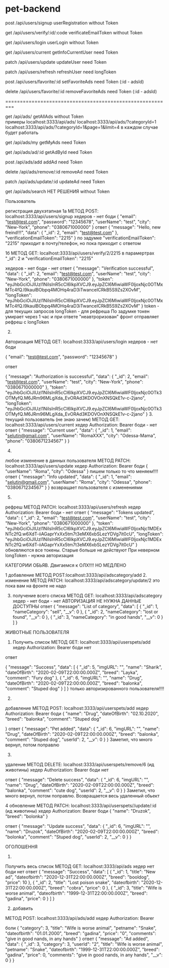 # pet-backend



post   /api/users/signup                userRegistration         without Token

get    /api/users/verify/:id/:code      verificateEmailToken     without Token

get    /api/users/login                 userLogin                without Token

get    /api/users/current               getInfoCurrentUser       need Token

patch  /api/users/update                updateUser               need Token       

patch  /api/users/refresh               refreshUser              need longToken

post   /api/users/favorite/:id          setFavoriteAds           need Token (:id - adsId)

delete /api/users/favorite/:id          removeFavoriteAds        need Token (:id - adsId)

=========================================================

get     /api/ads/                   getAllAds      without Token     
        примеры localhost:3333/api/ads/
                localhost:3333/api/ads/?categoryId=1
                localhost:3333/api/ads/?categoryId=1&page=1&limit=4
        в каждом случае будет работать

get     /api/ads/my                 getMyAds        need Token

get     /api/ads/ad/:id             getAdById       need Token

post    /api/ads/add                addAd           need Token

delete  /api/ads/remove/:id         removeAd        need Token

patch   /api/ads/update/:id         updateAd        need Token

get     /api/ads/search             НЕТ РЕШЕНИЯ     without Token




Пользователь

регистрация двухэтапная
1а
МЕТОД POST:  localhost:3333/api/users/signup
хедеров - нет
боди
{
    "email": "test@test.com",
    "password": "12345678",
    "userName": "test",
    "city": "New-York",
    "phone": "0380671000000"
}
ответ
{
    "message": "Hello, new freind!!!",
    "data": {
        "_id": 2,
        "email": "test@test.com"
    },
    "verificationEmailToken": "2215"
}
по задумке "verificationEmailToken": "2215" приходит в почту/телефон, но пока приходит с ответом

1б 
МЕТОД GET: localhost:3333/api/users/verify/2/2215 
в парамертрах  "_id": 2 и "verificationEmailToken": "2215"

хедеров - нет
боди - нет
ответ
{
    "message": "Verification successful",
    "data": {
        "_id": 2,
        "email": "test@test.com",
        "userName": "test",
        "city": "New-York",
        "phone": "0380671000000"
    },
    "token": "eyJhbGciOiJIUzI1NiIsInR5cCI6IkpXVCJ9.eyJpZCI6MiwiaWF0IjoxNjc0OTMxMTc4fQ.I9kaulBObpq4MOHq4raD3iTwanceICRkB5S9Zs2XOvM",
    "longToken": "eyJhbGciOiJIUzI1NiIsInR5cCI6IkpXVCJ9.eyJpZCI6MiwiaWF0IjoxNjc0OTMxMTc4fQ.I9kaulBObpq4MOHq4raD3iTwanceICRkB5S9Zs2XOvM"
}
token - для текущих запросов
longToken - для рефреша
По задумке токен умирает через 1 час и при ответе "неавтроризован" фронт отправляет рефреш с longToken

2.
Авторизация
МЕТОД GET: localhost:3333/api/users/login
хедеров - нет
боди

{
    "email": "test@test.com",
    "password": "12345678"
 }

 ответ

 {
    "message": "Authorization is successful",
    "data": {
        "_id": 2,
        "email": "test@test.com",
        "userName": "test",
        "city": "New-York",
        "phone": "0380671000000"
    },
    "token": "eyJhbGciOiJIUzI1NiIsInR5cCI6IkpXVCJ9.eyJpZCI6MiwiaWF0IjoxNjc0OTk3OTMyfQ.M6JRm96MLgXda_EvORAd3KDOVOnXNSQkE1v-c-2jano",
    "longToken": "eyJhbGciOiJIUzI1NiIsInR5cCI6IkpXVCJ9.eyJpZCI6MiwiaWF0IjoxNjc0OTk3OTMyfQ.M6JRm96MLgXda_EvORAd3KDOVOnXNSQkE1v-c-2jano"
}
3. 
текущий пользователь (не знаю зачем)
МЕТОД GET: localhost:3333/api/users/current
хедер Authorization: Bearer <token>
боди - нет
ответ
{
    "message": "Current user",
    "data": {
        "_id": 1,
        "email": "selutin@gmail.com",
        "userName": "RomaXXX",
        "city": "Odessa-Mama",
        "phone": "0380671234567"
    }
}

4. 
любое изменение в данных пользователя
МЕТОД PATCH: localhost:3333/api/users/update
хедер Authorization: Bearer <token>
боди
{
    "userName": "Roma",
    "city": "Odessa"
}
пишем только то что меняем!!!!
ответ
{
    "message": "Info updated",
    "data": {
        "_id": 1,
        "email": "selutin@gmail.com",
        "userName": "Roma",
        "city": "Odessa",
        "phone": "0380671234567"
    }
} 
возвращает пользователя с изменениями

5.
рефреш
МЕТОД PATCH:  localhost:3333/api/users/refresh
хедер Authorization: Bearer <longToken>
боди - нет
ответ
{
    "message": "Tokens updated",
    "data": {
        "_id": 2,
        "email": "test@test.com",
        "userName": "test",
        "city": "New-York",
        "phone": "0380671000000"
    },
    "token": "eyJhbGciOiJIUzI1NiIsInR5cCI6IkpXVCJ9.eyJpZCI6MiwiaWF0IjoxNjc1MDExNTc2fQ.w6XdT-iiAGaprYxXx5tm7t3eMX6xbSLezYDVg7it0cU",
    "longToken": "eyJhbGciOiJIUzI1NiIsInR5cCI6IkpXVCJ9.eyJpZCI6MiwiaWF0IjoxNjc1MDExNTc2fQ.w6XdT-iiAGaprYxXx5tm7t3eMX6xbSLezYDVg7it0cU"
}
обновляются все токены. Старые больше не действуют
При неверном longToken - нужна авторизация

КАТЕГОРИИ ОБЬЯВ.
Двигаемся к ОЛХ!!!! НО МЕДЛЕНО

1 добавление МЕТОД POST:localhost:3333/api/adscategory/add
2. изменение МЕТОД PATCH: localhost:3333/api/adscategory/update/2
это пока вам на фронте не надо

3. получение всего списка
МЕТОД GET: localhost:3333/api/adscategory
хедер  - нет
боди - нет
АВТОРИЗАЦИЯ НЕ НУЖНА ДАННЫЕ ДОСТУПНЫ
ответ
{
    "message": "List of category",
    "data": [
        {
            "_id": 1,
            "nameCategory": "sell",
            "__v": 0
        },
        {
            "_id": 2,
            "nameCategory": "lost or found",
            "__v": 0
        },
        {
            "_id": 3,
            "nameCategory": "in good hands",
            "__v": 0
        }
    ]
}

ЖИВОТНЫЕ ПОЛЬЗОВАТЕЛЯ

1. Получить список
МЕТОД GET: localhost:3333/api/userspets/add
хедер Authorization: Bearer <token>
боди нет

ответ

{
    "message": "Success",
    "data": [
        {
            "_id": 5,
            "imgURL": "",
            "name": "Sharik",
            "dateOfBirth": "2020-02-09T22:00:00.000Z",
            "breed": "Layka",
            "comment": "Fury dog"
        },
        {
            "_id": 6,
            "imgURL": "",
            "name": "Drug",
            "dateOfBirth": "2020-02-09T22:00:00.000Z",
            "breed": "balonka",
            "comment": "Stuped dog"
        }
    ]
}
только авторизированного пользователя!!!!

2. 
добавление МЕТОД POST: localhost:3333/api/userspets/add
хедер Authorization: Bearer <token>
боди
{
  "name": "Drug",
  "dateOfBirth": "02.10.2020",
  "breed": "balonka",
  "comment": "Stuped dog"

}
ответ
{
    "message": "Pet added",
    "data": {
        "_id": 6,
        "imgURL": "",
        "name": "Drug",
        "dateOfBirth": "2020-02-09T22:00:00.000Z",
        "breed": "balonka",
        "comment": "Stuped dog",
        "userId": 2,
        "__v": 0
    }
}
Заметил, что много вернул, потом поправлю


3. 
удаление МЕТОД DELETE: localhost:3333/api/userspets/remove/6 (ид животины)
хедер Authorization: Bearer <token>
боди нет

ответ
{
    "message": "Delete success",
    "data": {
        "_id": 6,
        "imgURL": "",
        "name": "Drug",
        "dateOfBirth": "2020-02-09T22:00:00.000Z",
        "breed": "balonka",
        "comment": "cute dog",
        "userId": 2,
        "__v": 0
    }
}
Заметил, что много вернул, потом поправлю. Возвращается весь удаленный обьект

4
обновление МЕТОД PATCH: localhost:3333/api/userspets//update/:id (ид животины)
хедер Authorization: Bearer <token>
боди {
        "name": "Druzok",
        "breed": "bolonka"
    }

ответ
{
    "message": "Update success",
    "data": {
        "_id": 6,
        "imgURL": "",
        "name": "Druzok",
        "dateOfBirth": "2020-02-09T22:00:00.000Z",
        "breed": "bolonka",
        "comment": "Stuped dog",
        "userId": 2,
        "__v": 0
    }
}

ОГОЛОШЕННЯ

1.
Получить весь список
МЕТОД GET: localhost:3333/api/ads
хедер нет
боди нет
ответ
{
    "message": "Success",
    "data": [
        {
            "_id": 1,
            "title": "New ad",
            "dateofbirth": "2020-12-31T22:00:00.000Z",
            "breed": "booldog",
            "price": 10
        },
        {
            "_id": 2,
            "title": "Lost poison snake",
            "dateofbirth": "2020-12-31T22:00:00.000Z",
            "breed": "cobra",
            "price": 0
        },
        {
            "_id": 3,
            "title": "Wife is worse animal",
            "dateofbirth": "1999-12-31T22:00:00.000Z",
            "breed": "gadina",
            "price": 0
        }
    ]
}

2. добавить

МЕТОД POST: localhost:3333/api/ads/add
хедер Authorization: Bearer <token>

боли 
{
    "category": 3,
    "title": "Wife is worse animal",
    "petname": "Snake",
    "dateofbirth": "01.01.2000",
    "breed": "gadina",
    "price": "0",
    "comments": "give in good nands, in any hands"
}
ответ
{
    "message": "Ad added",
    "data": {
        "_id": 3,
        "category": 3,
        "userId": "2",
        "title": "Wife is worse animal",
        "petname": "Snake",
        "dateofbirth": "1999-12-31T22:00:00.000Z",
        "breed": "gadina",
        "price": 0,
        "comments": "give in good nands, in any hands",
        "__v": 0
    }
}
